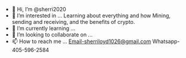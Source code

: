 - 👋 Hi, I’m @sherri2020
- 👀 I’m interested in ... Learning about everything and how
Mining, sending and receiving, and the benefits of crypto.
- 🌱 I’m currently learning ...
- 💞️ I’m looking to collaborate on ...
- 📫 How to reach me ...
Email-sherriloyd1026@gmail.com
Whatsapp- 405-596-2584 

<!---
sherri2020/sherri2020 is a ✨ special ✨ repository because its `README.md` (this file) appears on your GitHub profile.
You can click the Preview link to take a look at your changes.
--->
